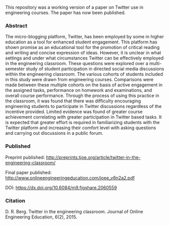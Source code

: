 This repository was a working version of a paper on Twitter use in engineering courses. The paper has now been published.

### Abstract
The micro-blogging platform, Twitter, has been employed by some in higher education as a tool for enhanced student engagement. This platform has shown promise as an educational tool for the promotion of critical reading and writing and concise expression of ideas. However, it is unclear in what settings and under what circumstances Twitter can be effectively employed in the engineering classroom. These questions were explored over a multi-semester study of student participation in directed social media discussions within the engineering classroom. The various cohorts of students included in this study were drawn from engineering courses. Comparisons were made between these multiple cohorts on the basis of active engagement in the assigned tasks, performance on homework and examinations, and overall course performance. Through the process of using this practice in the classroom, it was found that there was difficulty encouraging engineering students to participate in Twitter discussions regardless of the incentive provided. Limited evidence was found of greater course achievement correlating with greater participation in Twitter based tasks. It is expected that greater effort is required in familiarizing students with the Twitter platform and increasing their comfort level with asking questions and carrying out discussions in a public forum.

### Published
Preprint published: http://preprints.tjoe.org/article/twitter-in-the-engineering-classroom/ 

Final paper published: http://www.onlineengineeringeducation.com/joee_v6n2a2.pdf

DOI: https://dx.doi.org/10.6084/m9.figshare.2060559

### Citation
D. R. Berg. Twitter in the engineering classroom. Journal of Online Engineering Education, 6(2), 2015.